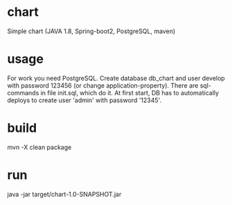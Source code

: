 # chart
Simple chart (JAVA 1.8, Spring-boot2, PostgreSQL, maven)

# usage
For work you need PostgreSQL. 
Create database db_chart and user develop with password 123456 
(or change application-property). 
There are sql-commands in file init.sql, which do it.
At first start, DB has to automatically deploys to create user 'admin' with password '12345'.  

# build
mvn -X clean package

# run
java -jar target/chart-1.0-SNAPSHOT.jar
